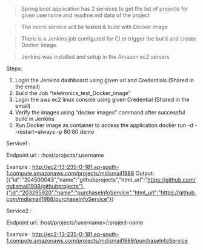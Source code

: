 > Spring boot application has 2 services to get the list of projects for given username and readme.md data of the project

> The micro service will be tested & build with Docker image

> There is a Jenkins job configured for CI to trigger the build and create Docker image.

> Jenkins was installed and setup in the Amazon ec2 servers

Steps:
1.	Login the Jenkins dashboard using given url and Credentials (Shared in the email)	
2.	Build the Job “teletronics_test_Docker_image”
3.	Login the aws ec2 linux console using given Credential (Shared in the email)
4.	Verify the images using  “docker images” command after successful build in Jenkins
5.	Run Docker image as container to access the application
   docker run -d --restart=always -p 80:80 demo

Service1 :

Endpoint url : :host/projects/:username
   
Example : http://ec2-13-235-0-181.ap-south-1.compute.amazonaws.com/projects/mdismail1988
Output: [{"id":"204500043","name":"githubprojects","html_url":"https://github.com/mdismail1988/githubprojects"},{"id":"203295920","name":"purchaseInfoService","html_url":"https://github.com/mdismail1988/purchaseInfoService"}]


Service2 :

Endpoint url: :host/projects/:username>/:project-name
   
Example : http://ec2-13-235-0-181.ap-south-1.compute.amazonaws.com/projects/mdismail1988/purchaseInfoService
